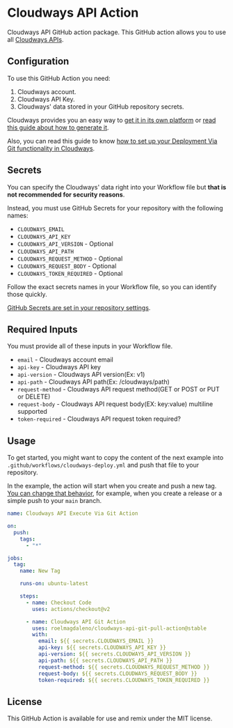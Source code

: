 # Cloudways API Action

Cloudways API GitHub action package. This GitHub action allows you to use all [Cloudways APIs](https://developers.cloudways.com/).

## Configuration

To use this GitHub Action you need:

1. Cloudways account.
2. Cloudways API Key.
3. Cloudways' data stored in your GitHub repository secrets.

Cloudways provides you an easy way to [get it in its own platform](https://platform.cloudways.com/api) or [read this guide about how to generate it](https://support.cloudways.com/en/articles/5136065-how-to-use-the-cloudways-api).

Also, you can read this guide to know [how to set up your Deployment Via Git functionality in Cloudways](https://support.cloudways.com/en/articles/5124087-deploy-code-to-your-application-using-git).

## Secrets

You can specify the Cloudways' data right into your Workflow file but **that is not recommended for security reasons**.

Instead, you must use GitHub Secrets for your repository with the following names:

- `CLOUDWAYS_EMAIL`
- `CLOUDWAYS_API_KEY`
- `CLOUDWAYS_API_VERSION`     - Optional
- `CLOUDWAYS_API_PATH`
- `CLOUDWAYS_REQUEST_METHOD`  - Optional
- `CLOUDWAYS_REQUEST_BODY`    - Optional
- `CLOUDWAYS_TOKEN_REQUIRED`  - Optional

Follow the exact secrets names in your Workflow file, so you can identify those quickly.

[GitHub Secrets are set in your repository settings](https://docs.github.com/es/actions/reference/encrypted-secrets).

## Required Inputs

You must provide all of these inputs in your Workflow file.

- `email`           - Cloudways account email
- `api-key`         - Cloudways API key
- `api-version`     - Cloudways API version(Ex: v1)
- `api-path`        - Cloudways API path(Ex: /cloudways/path)
- `request-method`  - Cloudways API request method(GET or POST or PUT or DELETE)
- `request-body`    - Cloudways API request body(EX: key:value) multiline supported
- `token-required`  - Cloudways API request token required?

## Usage

To get started, you might want to copy the content of the next example into `.github/workflows/cloudways-deploy.yml` and push that file to your repository.

In the example, the action will start when you create and push a new tag. [You can change that behavior](https://docs.github.com/en/actions/reference/events-that-trigger-workflows), for example, when you create a release or a simple push to your `main` branch.

```yaml
name: Cloudways API Execute Via Git Action

on:
  push:
    tags:
      - "*"

jobs:
  tag:
    name: New Tag

    runs-on: ubuntu-latest

    steps:
      - name: Checkout Code
        uses: actions/checkout@v2

      - name: Cloudways API Git Action
        uses: roelmagdaleno/cloudways-api-git-pull-action@stable
        with:
          email: ${{ secrets.CLOUDWAYS_EMAIL }}
          api-key: ${{ secrets.CLOUDWAYS_API_KEY }}
          api-version: ${{ secrets.CLOUDWAYS_API_VERSION }}
          api-path: ${{ secrets.CLOUDWAYS_API_PATH }}
          request-method: ${{ secrets.CLOUDWAYS_REQUEST_METHOD }}
          request-body: ${{ secrets.CLOUDWAYS_REQUEST_BODY }}
          token-required: ${{ secrets.CLOUDWAYS_TOKEN_REQUIRED }}
```

## License

This GitHub Action is available for use and remix under the MIT license.
